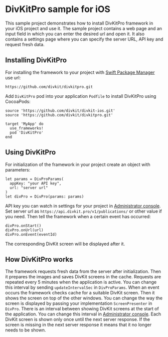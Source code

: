 # DivKitPro sample for iOS

This sample project demonstrates how to install DivKitPro framework in your iOS project and use it.
The sample project contains a web page and an input field in which you can enter the desired url and open it. It also contains a settings page where you can specify the server URL, API key and request fresh data.

## Installing DivKitPro

For installing the framework to your project with <a href="https://www.swift.org/package-manager/">Swift Package Manager</a> use url:
```
https://github.com/divkit/divkitpro.git
```

Add `DivKitPro` pod into your application `Podfile` to install DivKitPro using CocoaPods:
```
source 'https://github.com/divkit/divkit-ios.git'
source 'https://github.com/divkit/divkitpro.git'

target 'MyApp' do
  use_frameworks!
  pod 'DivKitPro'
end
```

## Using DivKitPro

For initialization of the framework in your project create an object with parameters:
```
let params = DivProParams(
  appKey: "your API key",
  url: "server url"
)
let divPro = DivPro(params: params)
```
API key you can watch in settings for your project in <a href="https://divkit.pro/settings/project/">Administrator console</a>.
Set server url as `https://api.divkit.pro/v1/publications/` or other value if you need.
Then tell the framework when a certain event has occurred:
```
divPro.onStart()
divPro.onUrl(url)
divPro.onEvent(eventId)
```
The corresponding DivKit screen will be displayed after it.

## How DivKitPro works

 The framework requests fresh data from the server after initialization. Then it prepares the images and saves DivKit screens in the cache. Requests are repeated every 5 minutes when the application is active. You can change this interval by sending `updateIntervalSec` in `DivProParams`.
When an event occurs the framework checks cache for a suitable DivKit screen. Then it shows the screen on top of the other windows. You can change the way the screen is displayed by passing your implementation `ScreenPresenter` in `DivPro`.
There is an interval between showing DivKit screens at the start of the application. You can change this interval in <a href="https://divkit.pro/">Administrator console</a>.
Each DivKit screen is shown only once until the next server response. If the screen is missing in the next server response it means that it no longer needs to be shown.
